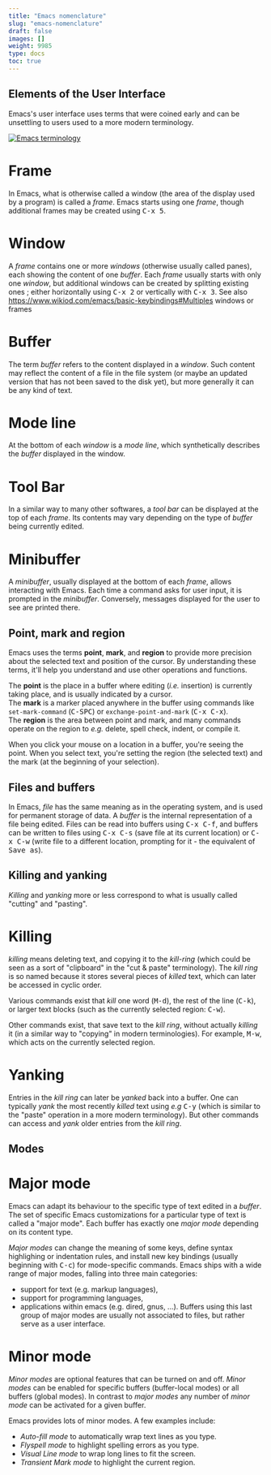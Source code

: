 ```yaml
---
title: "Emacs nomenclature"
slug: "emacs-nomenclature"
draft: false
images: []
weight: 9985
type: docs
toc: true
---
```


## Elements of the User Interface
Emacs's user interface uses terms that were coined early and can be unsettling to users used to a more modern terminology.

[![Emacs terminology][1]][1]

# Frame

In Emacs, what is otherwise called a window (the area of the display used by a program) is called a *frame*. Emacs starts using one *frame*, though additional frames may be created using <kbd>C-x 5</kbd>.


# Window

A *frame* contains one or more *windows* (otherwise usually called panes), each showing the content of one *buffer*. Each *frame* usually starts with only one *window*, but additional windows can be created by splitting existing ones ; either horizontally using <kbd>C-x 2</kbd> or vertically with <kbd>C-x 3</kbd>. See also https://www.wikiod.com/emacs/basic-keybindings#Multiples windows or frames


# Buffer

The term *buffer* refers to the content displayed in a *window*. Such content may reflect the content of a file in the file system (or maybe an updated version that has not been saved to the disk yet), but more generally it can be any kind of text.


# Mode line

At the bottom of each *window* is a *mode line*, which synthetically describes the *buffer* displayed in the window.

# Tool Bar

In a similar way to many other softwares, a *tool bar* can be displayed at the top of each *frame*. Its contents may vary depending on the type of *buffer* being currently edited.

# Minibuffer

A *minibuffer*, usually displayed at the bottom of each *frame*, allows interacting with Emacs. Each time a command asks for user input, it is prompted in the *minibuffer*. Conversely, messages displayed for the user to see are printed there.

  [1]: http://i.stack.imgur.com/hIeNf.png

## Point, mark and region
Emacs uses the terms **point**, **mark**, and **region** to provide more precision about the selected text and position of the cursor. By understanding these terms, it'll help you understand and use other operations and functions.

The **point** is the place in a buffer where editing (_i.e._ insertion) is currently taking place, and is usually indicated by a cursor.  
The **mark** is a marker placed anywhere in the buffer using commands like `set-mark-command` (<kbd>C-SPC</kbd>) or `exchange-point-and-mark` (<kbd>C-x C-x</kbd>).  
The **region** is the area between point and mark, and many commands operate on the region to _e.g._ delete, spell check, indent, or compile it.

When you click your mouse on a location in a buffer, you're seeing the point. When you select text, you're setting the region (the selected text) and the mark (at the beginning of your selection).

## Files and buffers
In Emacs, *file* has the same meaning as in the operating system, and is used for permanent storage of data. A *buffer* is the internal representation of a file being edited. Files can be read into buffers using <kbd>C-x C-f</kbd>, and buffers can be written to files using <kbd>C-x C-s</kbd> (save file at its current location) or <kbd>C-x C-w</kbd> (write file to a different location, prompting for it - the equivalent of <kbd>Save as</kbd>).

## Killing and yanking
*Killing* and *yanking* more or less correspond to what is usually called "cutting" and "pasting".

# Killing 

*killing* means deleting text, and copying it to the *kill-ring* (which could be seen as a sort of "clipboard" in the "cut & paste" terminology). The *kill ring* is so named because it stores several pieces of *killed* text, which can later be accessed in cyclic order.

Various commands exist that *kill* one word (<kbd>M-d</kbd>), the rest of the line (<kbd>C-k</kbd>), or larger text blocks (such as the currently selected region: <kbd>C-w</kbd>).

Other commands exist, that save text to the *kill ring*, without actually *killing* it (in a similar way to "copying" in modern terminologies). For example, <kbd>M-w</kbd>, which acts on the currently selected region.

# Yanking

Entries in the *kill ring* can later be *yanked* back into a buffer. One can typically *yank* the most recently *killed* text using *e.g* <kbd>C-y</kbd> (which is similar to the "paste" operation in a more modern terminology). But other commands can access and *yank* older entries from the *kill ring*.

## Modes
# Major mode

Emacs can adapt its behaviour to the specific type of text edited in a *buffer*. The set of specific Emacs customizations for a particular type of text is called a "major mode". Each buffer has exactly one *major mode* depending on its content type.

*Major modes* can change the meaning of some keys, define syntax highlighing or indentation rules, and install new key bindings (usually beginning with <kbd>C-c</kbd>) for mode-specific commands. Emacs ships with a wide range of major modes, falling into three main categories:

   - support for text (e.g. markup languages),
   - support for programming languages,
   - applications within emacs (e.g. dired, gnus, ...). Buffers using this last group of major modes are usually not associated to files, but rather serve as a user interface.


# Minor mode

*Minor modes* are optional features that can be turned on and off. *Minor modes* can be enabled for specific buffers (buffer-local modes) or all buffers (global modes). In contrast to *major modes* any number of *minor mode* can be activated for a given buffer.

Emacs provides lots of minor modes. A few examples include:

   - *Auto-fill mode* to automatically wrap text lines as you type.
   - *Flyspell mode* to highlight spelling errors as you type.
   - *Visual Line mode* to wrap long lines to fit the screen.
   - *Transient Mark mode* to highlight the current region.


